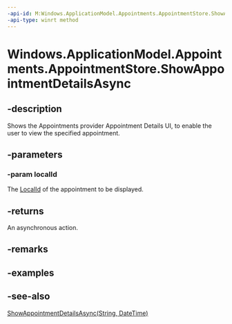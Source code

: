 ----api-id: M:Windows.ApplicationModel.Appointments.AppointmentStore.ShowAppointmentDetailsAsync(System.String)
-api-type: winrt method
---<!-- Method syntaxpublic Windows.Foundation.IAsyncAction ShowAppointmentDetailsAsync(System.String localId)--># Windows.ApplicationModel.Appointments.AppointmentStore.ShowAppointmentDetailsAsync## -descriptionShows the Appointments provider Appointment Details UI, to enable the user to view the specified appointment.## -parameters### -param localIdThe [LocalId](appointment_localid.md) of the appointment to be displayed.## -returnsAn asynchronous action.## -remarks## -examples## -see-also[ShowAppointmentDetailsAsync(String, DateTime)](appointmentstore_showappointmentdetailsasync_190736264.md)
